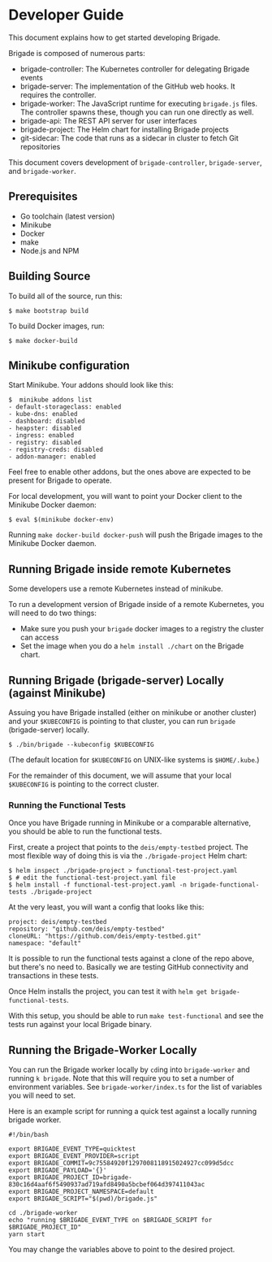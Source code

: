 # Developer Guide

This document explains how to get started developing Brigade.

Brigade is composed of numerous parts:

- brigade-controller: The Kubernetes controller for delegating Brigade events
- brigade-server: The implementation of the GitHub web hooks. It requires
  the controller.
- brigade-worker: The JavaScript runtime for executing `brigade.js` files. The
  controller spawns these, though you can run one directly as well.
- brigade-api: The REST API server for user interfaces
- brigade-project: The Helm chart for installing Brigade projects
- git-sidecar: The code that runs as a sidecar in cluster to fetch Git repositories

This document covers development of `brigade-controller`, `brigade-server`, and
`brigade-worker`.

## Prerequisites

- Go toolchain (latest version)
- Minikube
- Docker
- make
- Node.js and NPM


## Building Source

To build all of the source, run this:

```
$ make bootstrap build
```

To build Docker images, run:

```
$ make docker-build
```

## Minikube configuration

Start Minikube. Your addons should look like this:

```
$  minikube addons list
- default-storageclass: enabled
- kube-dns: enabled
- dashboard: disabled
- heapster: disabled
- ingress: enabled
- registry: disabled
- registry-creds: disabled
- addon-manager: enabled
```

Feel free to enable other addons, but the ones above are expected to be present
for Brigade to operate.

For local development, you will want to point your Docker client to the Minikube
Docker daemon:

```
$ eval $(minikube docker-env)
```

Running `make docker-build docker-push` will push the Brigade images to the Minikube Docker
daemon.

## Running Brigade inside remote Kubernetes

Some developers use a remote Kubernetes instead of minikube.

To run a development version of Brigade inside of a remote Kubernetes,
you will need to do two things:

- Make sure you push your `brigade` docker images to a registry the cluster can access
- Set the image when you do a `helm install ./chart` on the Brigade chart.

## Running Brigade (brigade-server) Locally (against Minikube)

Assuing you have Brigade installed (either on minikube or another cluster) and
your `$KUBECONFIG` is pointing to that cluster, you can run `brigade` (brigade-server)
locally.

```
$ ./bin/brigade --kubeconfig $KUBECONFIG
```

(The default location for `$KUBECONFIG` on UNIX-like systems is `$HOME/.kube`.)

For the remainder of this document, we will assume that your local `$KUBECONFIG`
is pointing to the correct cluster.

### Running the Functional Tests

Once you have Brigade running in Minikube or a comparable alternative, you should be
able to run the functional tests.

First, create a project that points to the `deis/empty-testbed` project. The most
flexible way of doing this is via the `./brigade-project` Helm chart:

```console
$ helm inspect ./brigade-project > functional-test-project.yaml
$ # edit the functional-test-project.yaml file
$ helm install -f functional-test-project.yaml -n brigade-functional-tests ./brigade-project
```

At the very least, you will want a config that looks like this:

```yamlproject: "deis/empty-testbed"
project: deis/empty-testbed
repository: "github.com/deis/empty-testbed"
cloneURL: "https://github.com/deis/empty-testbed.git"
namespace: "default"
```
It is possible to run the functional tests against a clone of the repo above,
but there's no need to. Basically we are testing GitHub connectivity and transactions
in these tests.

Once Helm installs the project, you can test it with `helm get brigade-functional-tests`.

With this setup, you should be able to run `make test-functional` and see the
tests run against your local Brigade binary.

## Running the Brigade-Worker Locally

You can run the Brigade worker locally by `cd`ing into `brigade-worker` and running
`k brigade`. Note that this will require you to set a number of environment
variables. See `brigade-worker/index.ts` for the list of variables you will need
to set.

Here is an example script for running a quick test against a locally running brigade worker.

```
#!/bin/bash

export BRIGADE_EVENT_TYPE=quicktest
export BRIGADE_EVENT_PROVIDER=script
export BRIGADE_COMMIT=9c75584920f1297008118915024927cc099d5dcc
export BRIGADE_PAYLOAD='{}'
export BRIGADE_PROJECT_ID=brigade-830c16d4aaf6f5490937ad719afd8490a5bcbef064d397411043ac
export BRIGADE_PROJECT_NAMESPACE=default
export BRIGADE_SCRIPT="$(pwd)/brigade.js"

cd ./brigade-worker
echo "running $BRIGADE_EVENT_TYPE on $BRIGADE_SCRIPT for $BRIGADE_PROJECT_ID"
yarn start
```

You may change the variables above to point to the desired project.


